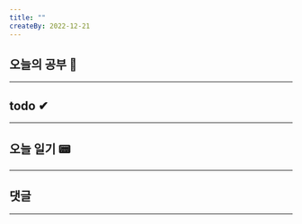 ```yaml
---
title: ""
createBy: 2022-12-21
---
```

## 오늘의 공부 🎉
---
### 

## todo ✔
---

## 오늘 일기 📟
---
#### 

## 댓글
---

<Comment />